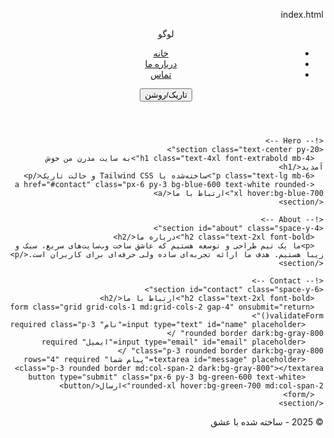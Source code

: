 index.html

<!DOCTYPE html>
<html lang="fa" dir="rtl">
<head>
  <meta charset="UTF-8" />
  <meta name="viewport" content="width=device-width, initial-scale=1.0" />
  <meta name="description" content="سایت مدرن و واکنش‌گرا با حالت تاریک" />
  <title>سایت مدرن من</title>
  <link href="https://cdn.jsdelivr.net/npm/tailwindcss@2.2.19/dist/tailwind.min.css" rel="stylesheet">
</head>
<body class="bg-white text-gray-900 dark:bg-gray-900 dark:text-white transition-colors duration-300">

  <!-- Header -->
  <header class="bg-gray-100 dark:bg-gray-800 shadow-md sticky top-0 z-50">
    <nav class="max-w-6xl mx-auto flex items-center justify-between p-4">
      <div class="text-xl font-bold">لوگو</div>
      <ul class="flex gap-6">
        <li><a href="#" class="hover:text-blue-500">خانه</a></li>
        <li><a href="#about" class="hover:text-blue-500">درباره ما</a></li>
        <li><a href="#contact" class="hover:text-blue-500">تماس</a></li>
      </ul>
      <button id="toggleDark" class="p-2 bg-gray-300 dark:bg-gray-700 rounded-full">تاریک/روشن</button>
    </nav>
  </header>

  <!-- Main -->
  <main class="max-w-6xl mx-auto p-4 space-y-20">

    <!-- Hero -->
    <section class="text-center py-20">
      <h1 class="text-4xl font-extrabold mb-4">به سایت مدرن من خوش آمدید</h1>
      <p class="text-lg mb-6">ساخته‌شده با Tailwind CSS و حالت تاریک</p>
      <a href="#contact" class="px-6 py-3 bg-blue-600 text-white rounded-xl hover:bg-blue-700">ارتباط با ما</a>
    </section>

    <!-- About -->
    <section id="about" class="space-y-4">
      <h2 class="text-2xl font-bold">درباره ما</h2>
      <p>ما یک تیم طراحی و توسعه هستیم که عاشق ساخت وب‌سایت‌های سریع، سبک و زیبا هستیم. هدف ما ارائه تجربه‌ای ساده ولی حرفه‌ای برای کاربران است.</p>
    </section>

    <!-- Contact -->
    <section id="contact" class="space-y-6">
      <h2 class="text-2xl font-bold">ارتباط با ما</h2>
      <form class="grid grid-cols-1 md:grid-cols-2 gap-4" onsubmit="return validateForm()">
        <input type="text" id="name" placeholder="نام" required class="p-3 rounded border dark:bg-gray-800" />
        <input type="email" id="email" placeholder="ایمیل" required class="p-3 rounded border dark:bg-gray-800" />
        <textarea id="message" placeholder="پیام شما" rows="4" required class="p-3 rounded border md:col-span-2 dark:bg-gray-800"></textarea>
        <button type="submit" class="px-6 py-3 bg-green-600 text-white rounded-xl hover:bg-green-700 md:col-span-2">ارسال</button>
      </form>
    </section>

  </main>

  <!-- Footer -->
  <footer class="text-center py-6 bg-gray-200 dark:bg-gray-800 mt-20">
    <p>&copy; 2025 - ساخته شده با عشق</p>
  </footer>

  <!-- Script -->
  <script>
    document.getElementById('toggleDark').addEventListener('click', () => {
      document.documentElement.classList.toggle('dark');
    });

    function validateForm() {
      const name = document.getElementById('name').value.trim();
      const email = document.getElementById('email').value.trim();
      const message = document.getElementById('message').value.trim();
      const emailRegex = /^[^\\s@]+@[^\\s@]+\\.[^\\s@]+$/;

      if (!name || !email || !message) {
        alert("لطفاً تمام فیلدها را پر کنید");
        return false;
      }

      if (!emailRegex.test(email)) {
        alert("ایمیل معتبر وارد کنید");
        return false;
      }

      alert("پیام شما با موفقیت ارسال شد!");
      return true;
    }
  </script>

</body>
</html>